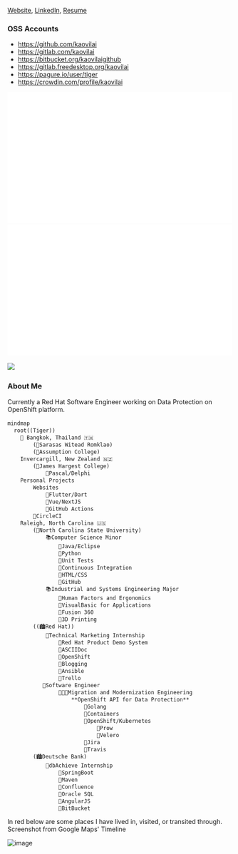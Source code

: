 [Website](https://www.kaovilai.pw), [LinkedIn](https://www.linkedin.com/in/kaovilai/), [Resume](https://resume.kaovilai.pw/)

### OSS Accounts
- https://github.com/kaovilai
- https://gitlab.com/kaovilai
- https://bitbucket.org/kaovilaigithub
- https://gitlab.freedesktop.org/kaovilai
- https://pagure.io/user/tiger
- https://crowdin.com/profile/kaovilai

<a href="https://github.com/kaovilai/github-stats">
<img src="https://github.com/kaovilai/github-stats/blob/master/generated/overview.svg#gh-dark-mode-only" />
<img src="https://github.com/kaovilai/github-stats/blob/master/generated/languages.svg#gh-dark-mode-only" />
</a>

<!-- work tracker - red hat login required to see -->
![](https://docs.google.com/spreadsheets/d/e/2PACX-1vRc1pyUl-XI7au9V6FFgejhHfqcIXrL_q4JsrQcTuz186b84ZDEm3Sx-1Ibnj2kIqX59_V_AKyzHZjc/pubchart?oid=575696256&amp;format=image)

### About Me

Currently a Red Hat Software Engineer working on Data Protection on OpenShift platform.

```mermaid
mindmap
  root((Tiger))
    🐣 Bangkok, Thailand 🇹🇭
        (🏫Sarasas Witead Romklao)
        (🏫Assumption College)
    Invercargill, New Zealand 🇳🇿
        (🏫James Hargest College)
            🍳Pascal/Delphi
    Personal Projects
        Websites
            🍳Flutter/Dart
            🍳Vue/NextJS
            🍳GitHub Actions
        🍳CircleCI
    Raleigh, North Carolina 🇺🇸
        (🏫North Carolina State University)
            📚Computer Science Minor
                🍳Java/Eclipse
                🍳Python
                🍳Unit Tests
                🍳Continuous Integration
                🍳HTML/CSS
                🍳GitHub
            📚Industrial and Systems Engineering Major
                🍳Human Factors and Ergonomics
                🍳VisualBasic for Applications
                🍳Fusion 360
                🍳3D Printing
        ((🏙️Red Hat))
            💼Technical Marketing Internship
                🍳Red Hat Product Demo System
                🍳ASCIIDoc
                🍳OpenShift
                🍳Blogging
                🍳Ansible
                🍳Trello
           💼Software Engineer
                🧑‍🤝‍🧑Migration and Modernization Engineering
                    **OpenShift API for Data Protection**
                        🍳Golang
                        🍳Containers
                        🍳OpenShift/Kubernetes
                            🍳Prow
                            🍳Velero
                        🍳Jira
                        🍳Travis
        (🏙️Deutsche Bank)
            💼dbAchieve Internship
                🍳SpringBoot
                🍳Maven
                🍳Confluence
                🍳Oracle SQL
                🍳AngularJS
                🍳BitBucket
```

In red below are some places I have lived in, visited, or transited through. Screenshot from Google Maps' Timeline

![image](https://user-images.githubusercontent.com/11228024/137397948-c3fd619f-f57c-4c3e-8916-482114c5f6fc.png)
